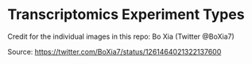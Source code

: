 # Transcriptomics Experiment Types

Credit for the individual images in this repo: Bo Xia (Twitter @BoXia7)

Source: https://twitter.com/BoXia7/status/1261464021322137600
